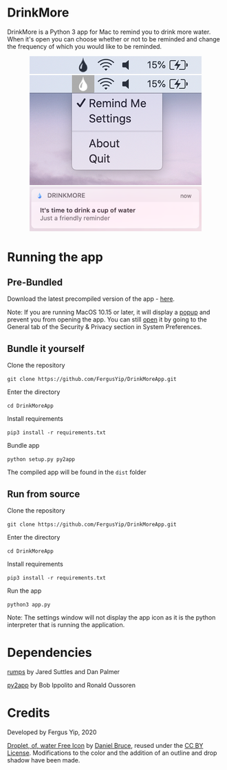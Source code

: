 # DrinkMore

DrinkMore is a Python 3 app for Mac to remind you to drink more water. When it's open you can choose whether or not to be reminded and change the frequency of which you would like to be reminded.

<div align="center">
<img src="https://raw.githubusercontent.com/FergusYip/DrinkMoreApp/master/images/app_demo/menubar_icon.png" width=400/>
<br/>
<img src="https://raw.githubusercontent.com/FergusYip/DrinkMoreApp/master/images/app_demo/menubar_open.png" width=400/>
<br/>
<img src="https://raw.githubusercontent.com/FergusYip/DrinkMoreApp/master/images/app_demo/notification.png" width=400/>

</div>

# Running the app

## Pre-Bundled

Download the latest precompiled version of the app - [here](https://github.com/FergusYip/DrinkMoreApp/releases).

Note: If you are running MacOS 10.15 or later, it will display a [popup](https://raw.githubusercontent.com/FergusYip/DrinkMoreApp/master/images/security_warning/warning.png) and prevent you from opening the app. You can still [open](https://raw.githubusercontent.com/FergusYip/DrinkMoreApp/master/images/security_warning/preferences.png) it by going to the General tab of the Security & Privacy section in System Preferences.

## Bundle it yourself

Clone the repository

`git clone https://github.com/FergusYip/DrinkMoreApp.git`

Enter the directory

`cd DrinkMoreApp`

Install requirements

`pip3 install -r requirements.txt`

Bundle app

`python setup.py py2app`

The compiled app will be found in the `dist` folder

## Run from source

Clone the repository

`git clone https://github.com/FergusYip/DrinkMoreApp.git`

Enter the directory

`cd DrinkMoreApp`

Install requirements

`pip3 install -r requirements.txt`

Run the app

`python3 app.py`

Note: The settings window will not display the app icon as it is the python interpreter that is running the application.

# Dependencies

[rumps](https://pypi.org/project/rumps/) by Jared Suttles and Dan Palmer

[py2app](https://pypi.org/project/py2app/) by Bob Ippolito and Ronald Oussoren

# Credits

Developed by Fergus Yip, 2020

[Droplet, of, water Free Icon](https://icon-icons.com/icon/droplet-of-water/83794) by [Daniel Bruce](www.danielbruce.se), reused under the [CC BY License](https://creativecommons.org/licenses/by/4.0/). Modifications to the color and the addition of an outline and drop shadow have been made.
